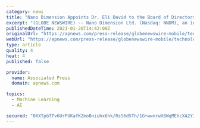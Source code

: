 ```yaml
---
category: news
title: "Nano Dimension Appoints Dr. Eli David to the Board of Directors"
excerpt: "(GLOBE NEWSWIRE) -- Nano Dimension Ltd. (Nasdaq: NNDM), an industry leading Additively Manufactured Electronics (AME)/PE (Printed Electronics) provider, announced today the appointment of Dr. Eli David to the Board of Directors."
publishedDateTime: 2021-01-20T14:42:00Z
originalUrl: "https://apnews.com/press-release/globenewswire-mobile/technology-business-executive-changes-industrial-products-and-services-corporate-news-cc5505311f4135f29c2b3553a37665c3"
webUrl: "https://apnews.com/press-release/globenewswire-mobile/technology-business-executive-changes-industrial-products-and-services-corporate-news-cc5505311f4135f29c2b3553a37665c3"
type: article
quality: 4
heat: 4
published: false

provider:
  name: Associated Press
  domain: apnews.com

topics:
  - Machine Learning
  - AI

secured: "0XXTpbTTv6UrPUKafKZmoBniuhx6hk/0sS6d5Th/1G+wwnrwX6WqMEhcXA2Y38Ctl4BpqUpcbhVTmMmj/yIA4IuwbyWS8eHjoM+D4F4j7UOKagNP0frWYSW7u8DZobPmKq/fveLrCCYpMCDiJtYxG69YZImamELdaj2039f+FhffYncDvuivki46Wo3SyoAxL8o7TB4TCSXRbueODdrTrENRDDFEwz/pKFPNIROUu9IcMFqSgdIPf/6WfnqzrxbY1Mlu5G2WiUQ2Byna4yT4CS/obuYP9uMw2nZ7rh/3tlOijwjZYAamqodXEx4V25+I2fbf5ICV4AVI552DV67rMvbZTo+K9RguVcw300TouAY=;KzrVaoMApaceIh7quqiSbQ=="
---
```


